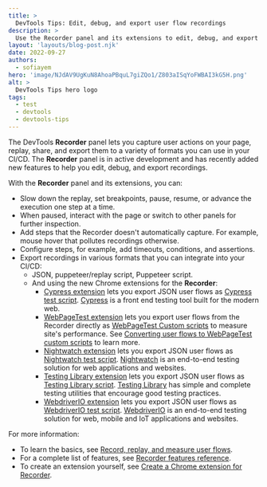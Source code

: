 ```yaml
---
title: >
  DevTools Tips: Edit, debug, and export user flow recordings
description: >
  Use the Recorder panel and its extensions to edit, debug, and export user flow recordings.
layout: 'layouts/blog-post.njk'
date: 2022-09-27
authors:
  - sofiayem
hero: 'image/NJdAV9UgKuN8AhoaPBquL7giZQo1/Z803aISqYoFWBAI3kG5H.png'
alt: >
  DevTools Tips hero logo
tags:
  - test
  - devtools
  - devtools-tips
---
```


The DevTools **Recorder** panel lets you capture user actions on your page, replay, share, and export them to a variety of formats you can use in your CI/CD. The **Recorder** panel is in active development and has recently added new features to help you edit, debug, and export recordings.

<!---
{% YouTube id='' %}
-->

With the **Recorder** panel and its extensions, you can:

- Slow down the replay, set breakpoints, pause, resume, or advance the execution one step at a time.
- When paused, interact with the page or switch to other panels for further inspection.
- Add steps that the Recorder doesn't automatically capture. For example, mouse hover that pollutes recordings otherwise.
- Configure steps, for example, add timeouts, conditions, and assertions.
- Export recordings in various formats that you can integrate into your CI/CD:
  - JSON, puppeteer/replay script, Puppeteer script.
  - And using the new Chrome extensions for the **Recorder**:
    - [Cypress extension](https://chrome.google.com/webstore/detail/cypress-chrome-recorder/fellcphjglholofndfmmjmheedhomgin) lets you export JSON user flows as [Cypress test script](https://github.com/cypress-io/cypress-recorder-extension). [Cypress](https://cypress.io) is a front end testing tool built for the modern web.
    - [WebPageTest extension](https://chrome.google.com/webstore/detail/webpagetest-recorder-exte/eklpnjohdjknellndlnepihjnhpaimok) lets you export user flows from the Recorder directly as [WebPageTest Custom scripts](https://docs.webpagetest.org/scripting/) to measure site's performance. See [Converting user flows to WebPageTest custom scripts](https://blog.webpagetest.org/posts/introducing-the-new-webpagetest-recorder-chrome-extension/) to learn more.
    - [Nightwatch extension](https://chrome.google.com/webstore/detail/nightwatch-chrome-recorde/nhbccjfogdgkahamfohokdhcnemjafjk/) lets you export JSON user flows as [Nightwatch test script](https://github.com/nightwatchjs/nightwatch-recorder-extension). [Nightwatch](https://nightwatchjs.org/) is an end-to-end testing solution for web applications and websites.
    - [Testing Library extension](https://chrome.google.com/webstore/detail/testing-library-recorder/pnobfbfcnoeealajjgnpeodbkkhgiici) lets you export JSON user flows as [Testing Library script](https://github.com/nickmccurdy/testing-library-recorder-extension). [Testing Library](https://testing-library.com/) has simple and complete testing utilities that encourage good testing practices.
    - [WebdriverIO extension](https://chrome.google.com/webstore/detail/webdriverio-chrome-record/pllimkccefnbmghgcikpjkmmcadeddfn?hl=en&authuser=1) lets you export JSON user flows as [WebdriverIO test script](https://github.com/webdriverio/recorder-extension). [WebdriverIO](https://webdriver.io/) is an end-to-end testing solution for web, mobile and IoT applications and websites.

For more information:

- To learn the basics, see [Record, replay, and measure user flows](/docs/devtools/recorder/).
- For a complete list of features, see [Recorder features reference](/docs/devtools/recorder/reference/).
- To create an extension yourself, see [Create a Chrome extension for Recorder](https://github.com/puppeteer/replay#others).
